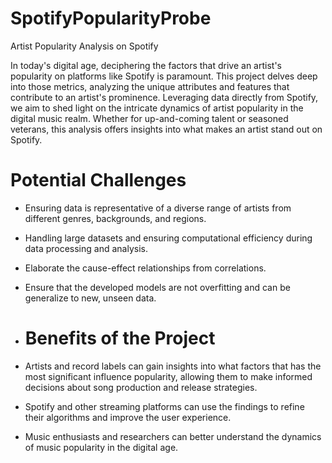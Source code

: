 # SpotifyPopularityProbe

Artist Popularity Analysis on Spotify

In today's digital age, deciphering the factors that drive an artist's popularity on platforms like Spotify is paramount. This project delves deep into those metrics, analyzing the unique attributes and features that contribute to an artist's prominence. Leveraging data directly from Spotify, we aim to shed light on the intricate dynamics of artist popularity in the digital music realm. Whether for up-and-coming talent or seasoned veterans, this analysis offers insights into what makes an artist stand out on Spotify.

# **Potential Challenges**

- Ensuring data is representative of a diverse range of artists from different genres, backgrounds, and regions.
- Handling large datasets and ensuring computational efficiency during data processing and analysis.
- Elaborate the cause-effect relationships from correlations.
- Ensure that the developed models are not overfitting and can be generalize to new, unseen data.

- # **Benefits of the Project**

- Artists and record labels can gain insights into what factors that has the most significant influence popularity, allowing them to make informed decisions about song production and release strategies.
- Spotify and other streaming platforms can use the findings to refine their algorithms and improve the user experience.
- Music enthusiasts and researchers can better understand the dynamics of music popularity in the digital age.
